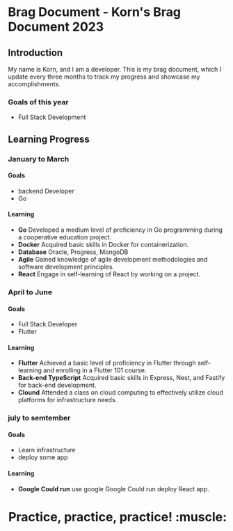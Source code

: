 # Brag Document - Korn's Brag Document 2023 

## Introduction
My name is Korn, and I am a developer. This is my brag document, which I update every three months to track my progress and showcase my accomplishments.
### Goals of this year
- Full Stack Development


## Learning Progress

### January to March
#### Goals
- backend Developer
- Go
#### Learning
-  **Go** Developed a medium level of proficiency in Go programming during a cooperative education project.
-  **Docker** Acquired basic skills in Docker for containerization.
-  **Database** Oracle, Progress, MongoDB
-  **Agile** Gained knowledge of agile development methodologies and software development principles.
-  **React** Engage in self-learning of React by working on a project.
### April to June
#### Goals
- Full Stack Developer
- Flutter
#### Learning
-  **Flutter** Achieved a basic level of proficiency in Flutter through self-learning and enrolling in a Flutter 101 course.
-  **Back-end TypeScript** Acquired basic skills in Express, Nest, and Fastify for back-end development.
-  **Clound** Attended a class on cloud computing to effectively utilize cloud platforms for infrastructure needs.
### july to semtember
#### Goals
- Learn infrastructure
- deploy some app
#### Learning
- **Google Could run** use google Google Could run deploy React app.
<h1 align="center">Practice, practice, practice! :muscle:</h1>

